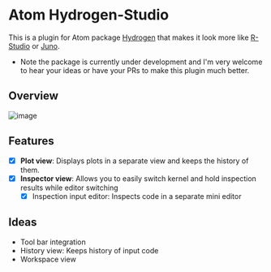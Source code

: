 # Atom Hydrogen-Studio

This is a plugin for Atom package [Hydrogen](https://github.com/nteract/hydrogen) that makes it look more like [R-Studio](https://www.rstudio.com/products/RStudio/#Desktop) or [Juno](https://junolab.org/).

- Note the package is currently under development and I'm very welcome to hear your ideas or have your PRs to make this plugin much better.

## Overview

![image](https://user-images.githubusercontent.com/40514306/57638324-84a85e80-75e8-11e9-89b6-f249360a08cb.png)

## Features

- [x] **Plot view**: Displays plots in a separate view and keeps the history of them.
- [x] **Inspector view**: Allows you to easily switch kernel and hold inspection results while editor switching
    * [x] Inspection input editor: Inspects code in a separate mini editor

## Ideas

- Tool bar integration
- History view: Keeps history of input code
- Workspace view
